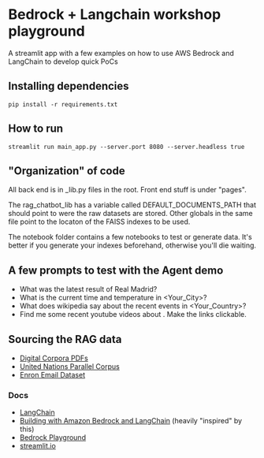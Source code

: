 # Bedrock + Langchain workshop playground

A streamlit app with a few examples on how to use AWS Bedrock and LangChain to develop quick PoCs

## Installing dependencies
    pip install -r requirements.txt  

## How to run
    streamlit run main_app.py --server.port 8080 --server.headless true   

## "Organization" of code
All back end is in _lib.py files in the root. Front end stuff is under "pages".

The rag_chatbot_lib has a variable called DEFAULT_DOCUMENTS_PATH that should point to were the raw datasets are stored. Other globals in the same file point to the locaton of the FAISS indexes to be used.

The notebook folder contains a few notebooks to test or generate data. It's better if you generate your indexes beforehand, otherwise you'll die waiting.

## A few prompts to test with the Agent demo
- What was the latest result of Real Madrid?
- What is the current time and temperature in <Your_City>?
- What does wikipedia say about the recent events in <Your_Country>?
- Find me some recent youtube videos about <Topic>. Make the links clickable.



## Sourcing the RAG data
 - [Digital Corpora PDFs](https://corp.digitalcorpora.org/corpora/files/CC-MAIN-2021-31-PDF-UNTRUNCATED/)
 - [United Nations Parallel Corpus](https://conferences.unite.un.org/UNCorpus/)
 - [Enron Email Dataset](https://www.cs.cmu.edu/~enron/)

### Docs
- [LangChain](https://python.langchain.com/docs/get_started/introduction)
- [Building with Amazon Bedrock and LangChain](https://catalog.workshops.aws/building-with-amazon-bedrock/en-US) (heavily "inspired" by this)
- [Bedrock Playground](https://us-west-2.console.aws.amazon.com/bedrock/home?region=us-west-2#/chat-playground)
- [streamlit.io](https://streamlit.io)
    